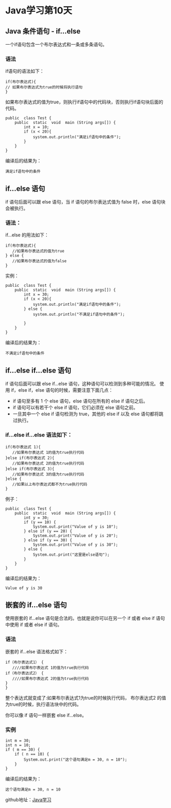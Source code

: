 # Java学习第10天
## Java 条件语句 - if...else
一个if语句包含一个布尔表达式和一条或多条语句。
### 语法
if语句的语法如下：
```
if(布尔表达式){
// 如果布尔表达式为true的时候将执行语句
}
```
如果布尔表达式的值为true，则执行if语句中的代码块，否则执行if语句块后面的代码。
```
public  class Test {
	public  static  void  main (String args[]) {
		int x = 10;
		if (x < 20){
			system.out.println("满足if语句中的条件");
		}
	}
}

```
编译后的结果为：
```
满足if语句中的条件
```
## if...else 语句
if 语句后面可以跟 else 语句，当 if 语句的布尔表达式值为 false 时，else 语句块会被执行。
### 语法：
if...else 的用法如下：
```
if(布尔表达式){
   //如果布尔表达式的值为true
} else {
   //如果布尔表达式的值为false
}
```
实例：
```
public  class Test {
	public  static  void  main (String args[]) {
		int x = 30;
		if (x < 20){
			system.out.println("满足if语句中的条件");
		} else {
			system.out.println("不满足if语句中的条件");

		}
	}
}
```
编译后的结果为：
```
不满足if语句中的条件
```
## if...else if...else 语句
if 语句后面可以跟 else if…else 语句，这种语句可以检测到多种可能的情况。
使用 if，else if，else 语句的时候，需要注意下面几点：
		
* if 语句至多有 1 个 else 语句，else 语句在所有的 else if 语句之后。
* if 语句可以有若干个 else if 语句，它们必须在 else 语句之前。
* 一旦其中一个 else if 语句检测为 true，其他的 else if 以及 else 语句都将跳过执行。

### if...else if...else 语法如下：
```
if(布尔表达式 1){
   //如果布尔表达式 1的值为true执行代码
}else if(布尔表达式 2){
   //如果布尔表达式 2的值为true执行代码
}else if(布尔表达式 3){
   //如果布尔表达式 3的值为true执行代码
}else {
   //如果以上布尔表达式都不为true执行代码
}
```
例子：
```
public  class Test {
	public  static  void  main (String args[]) {
		int y = 30;
		if (y == 10) {
			System.out.print("Value of y is 10");
		} else if (y == 20) {
			System.out.print("Value of y is 20");
		} else if (y == 30) {
			System.out.print("Value of y is 30");
		} else {
			System.out.print("这里是else语句");
		}
	}
}

```
编译后的结果为：
```
Value of y is 30
```
## 嵌套的 if…else 语句

使用嵌套的 if…else 语句是合法的。也就是说你可以在另一个 if 或者 else if 语句中使用 if 或者 else if 语句。
### 语法
嵌套的 if…else 语法格式如下：
```
if（布尔表达式1） {
   ////如果布尔表达式 1的值为true执行代码
if（布尔表达式2） {
   ////如果布尔表达式 2的值为true执行代码
}
}
```
整个表达式就变成了:如果布尔表达式1为true的时候执行代码， 布尔表达式2 的值为true的时候，执行语法块中的代码。

你可以像 if 语句一样嵌套 else if...else。
### 实例
```
int m = 30;
int n = 10;
if ( m == 30) {
	if ( n == 10) { 
		System.out.print("这个语句满足m = 30, n = 10");
	}
}
```
编译后的结果为：
```
这个语句满足m = 30, n = 10
```
github地址：[Java学习](https://github.com/shaveKevin/SKJAVALearning)






